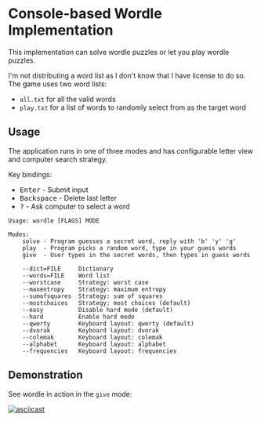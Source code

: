 # Console-based Wordle Implementation

This implementation can solve wordle puzzles or let you play wordle puzzles.

I'm not distributing a word list as I don't know that I have license to do so.
The game uses two word lists:

* `all.txt` for all the valid words
* `play.txt` for a list of words to randomly select from as the target word

## Usage

The application runs in one of three modes and has configurable letter view and
computer search strategy.

Key bindings:

* <kbd>Enter</kbd> - Submit input
* <kbd>Backspace</kbd> - Delete last letter
* <kbd>?</kbd> - Ask computer to select a word

```
Usage: wordle [FLAGS] MODE

Modes:
    solve - Program guesses a secret word, reply with 'b' 'y' 'g'
    play  - Program picks a random word, type in your guess words
    give  - User types in the secret words, then types in guess words

    --dict=FILE     Dictionary
    --words=FILE    Word list
    --worstcase     Strategy: worst case
    --maxentropy    Strategy: maximum entropy
    --sumofsquares  Strategy: sum of squares
    --mostchoices   Strategy: most choices (default)
    --easy          Disable hard mode (default)
    --hard          Enable hard mode
    --qwerty        Keyboard layout: qwerty (default)
    --dvorak        Keyboard layout: dvorak
    --colemak       Keyboard layout: colemak
    --alphabet      Keyboard layout: alphabet
    --frequencies   Keyboard layout: frequencies
```


## Demonstration

See wordle in action in the `give` mode:

[![asciicast](https://asciinema.org/a/u2AJqyXz3z2cYAlBui84Danid.svg)](https://asciinema.org/a/u2AJqyXz3z2cYAlBui84Danid)
